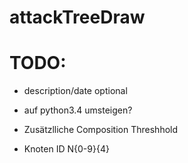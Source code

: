 # attackTreeDraw


# TODO:
* description/date optional
* auf python3.4 umsteigen?
* Zusätzlliche Composition Threshhold

* Knoten ID N{0-9}{4}